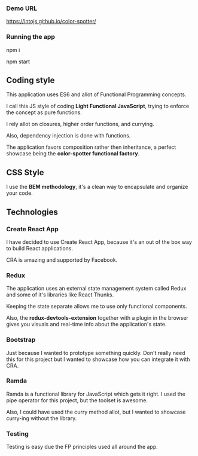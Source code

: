 ### Demo URL
https://intojs.github.io/color-spotter/

### Running the app
npm i

npm start

## Coding style
This application uses ES6 and allot of Functional Programming concepts.

I call this JS style of coding **Light Functional JavaScript**, trying to enforce the concept as pure functions.

I rely allot on closures, higher order functions, and currying.

Also, dependency injection is done with functions.

The application favors composition rather then inheritance, a perfect showcase being the **color-spotter functional factory**.

## CSS Style
I use the **BEM methodology**, it's a clean way to encapsulate and organize your code.

## Technologies

### Create React App
I have decided to use Create React App, because it's an out of the box way to build React applications.

CRA is amazing and supported by Facebook.

### Redux
The application uses an external state management system called Redux and some of it's libraries like React Thunks.

Keeping the state separate allows me to use only functional components.

Also, the **redux-devtools-extension** together with a plugin in the browser gives you visuals and real-time info about the application's state.

### Bootstrap
Just because I wanted to prototype something quickly. Don't really need this for this project but I wanted to showcase how you can integrate it with CRA.

### Ramda
Ramda is a functional library for JavaScript which gets it right.
I used the pipe operator for this project, but the toolset is awesome.

Also, I could have used the curry method allot, but I wanted to showcase curry-ing without the library.

### Testing

Testing is easy due the FP principles used all around the app.
